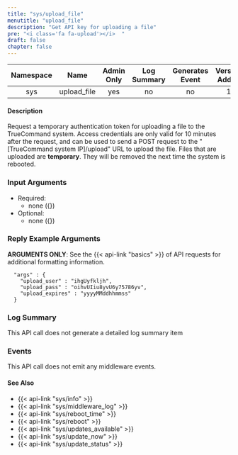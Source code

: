 ```yaml
---
title: "sys/upload_file"
menutitle: "upload_file"
description: "Get API key for uploading a file"
pre: "<i class='fa fa-upload'></i>	"
draft: false
chapter: false
---
```


| Namespace | Name | Admin Only | Log Summary | Generates Event | Version Added
|:----------------:|:--------:|:--------:|:--------:|:--------:|:---:|
| sys | upload_file | yes | no | no | 1 |

#### Description
Request a temporary authentication token for uploading a file to the TrueCommand system.
Access credentials are only valid for 10 minutes after the request, and can be used to send a POST request to the "[TrueCommand system IP]/upload" URL to upload the file.
Files that are uploaded are **temporary**. They will be removed the next time the system is rebooted.

### Input Arguments
* Required:
   * none ({})
* Optional:
   * none ({})


### Reply Example Arguments
**ARGUMENTS ONLY**: See the {{< api-link "basics" >}} of API requests for additional formatting information.

```
  "args" : {
    "upload_user" : "ihgUyfkljh",
    "upload_pass" : "oihvUIiu8yvU6y75786yv",
    "upload_expires" : "yyyyMMddhhmmss"
  }
```

### Log Summary
This API call does not generate a detailed log summary item

### Events
This API call does not emit any middleware events.

#### See Also
* {{< api-link "sys/info" >}}
* {{< api-link "sys/middleware_log" >}}
* {{< api-link "sys/reboot_time" >}}
* {{< api-link "sys/reboot" >}}
* {{< api-link "sys/updates_available" >}}
* {{< api-link "sys/update_now" >}}
* {{< api-link "sys/update_status" >}}
